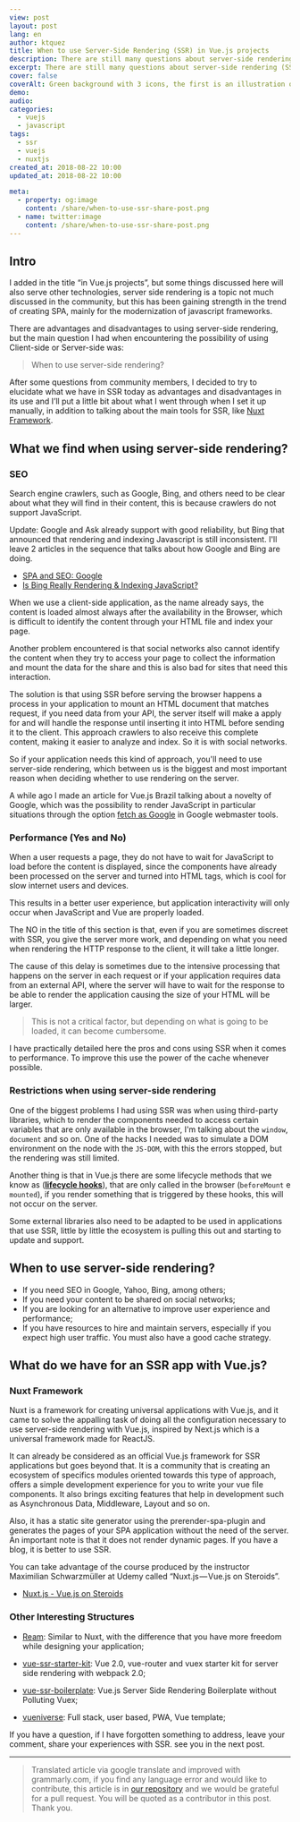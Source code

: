 ```yaml
---
view: post
layout: post
lang: en
author: ktquez
title: When to use Server-Side Rendering (SSR) in Vue.js projects
description: There are still many questions about server-side rendering (SSR) and when to use it, there are a few points that we’ll cover right now in this article.
excerpt: There are still many questions about server-side rendering (SSR) and when to use it, there are a few points that we’ll cover right now in this article.
cover: false
coverAlt: Green background with 3 icons, the first is an illustration of a server, the second is an illustration of a cloud with a file representing the internet and the last is a browser window type illustration with rendered elements.
demo: 
audio: 
categories:
  - vuejs
  - javascript
tags: 
  - ssr
  - vuejs
  - nuxtjs
created_at: 2018-08-22 10:00
updated_at: 2018-08-22 10:00

meta:
  - property: og:image
    content: /share/when-to-use-ssr-share-post.png
  - name: twitter:image
    content: /share/when-to-use-ssr-share-post.png
---
```


## Intro

I added in the title “in Vue.js projects”, but some things discussed here will also serve other technologies, server side rendering is a topic not much discussed in the community, but this has been gaining strength in the trend of creating SPA, mainly for the modernization of javascript frameworks.

There are advantages and disadvantages to using server-side rendering, but the main question I had when encountering the possibility of using Client-side or Server-side was:

> When to use server-side rendering?

After some questions from community members, I decided to try to elucidate what we have in SSR today as advantages and disadvantages in its use and I’ll put a little bit about what I went through when I set it up manually, in addition to talking about the main tools for SSR, like [Nuxt Framework](https://nuxtjs.org/).

## What we find when using server-side rendering?

### SEO

Search engine crawlers, such as Google, Bing, and others need to be clear about what they will find in their content, this is because crawlers do not support JavaScript.

Update: Google and Ask already support with good reliability, but Bing that announced that rendering and indexing Javascript is still inconsistent. I'll leave 2 articles in the sequence that talks about how Google and Bing are doing.

- [SPA and SEO: Google](https://medium.com/@l.mugnaini/spa-and-seo-is-googlebot-able-to-render-a-single-page-application-1f74e706ab11)
- [Is Bing Really Rendering & Indexing JavaScript?](https://www.screamingfrog.co.uk/bing-javascript/)

When we use a client-side application, as the name already says, the content is loaded almost always after the availability in the Browser, which is difficult to identify the content through your HTML file and index your page.

Another problem encountered is that social networks also cannot identify the content when they try to access your page to collect the information and mount the data for the share and this is also bad for sites that need this interaction.

The solution is that using SSR before serving the browser happens a process in your application to mount an HTML document that matches request, if you need data from your API, the server itself will make a apply for and will handle the response until inserting it into HTML before sending it to the client. This approach crawlers to also receive this complete content, making it easier to analyze and index. So it is with social networks.

So if your application needs this kind of approach, you'll need to use server-side rendering, which between us is the biggest and most important reason when deciding whether to use rendering on the server.

A while ago I made an article for Vue.js Brazil talking about a novelty of Google, which was the possibility to render JavaScript in particular situations through the option [fetch as Google](https://support.google.com/webmasters/answer/6066468?hl=en) in Google webmaster tools.

### Performance (Yes and No)

<lazy-load tag="img" :data="{ src: 'https://cdn-images-1.medium.com/max/800/0*UrnK8nheUSFEyvmn.gif' }" />

When a user requests a page, they do not have to wait for JavaScript to load before the content is displayed, since the components have already been processed on the server and turned into HTML tags, which is cool for slow internet users and devices. 

This results in a better user experience, but application interactivity will only occur when JavaScript and Vue are properly loaded.

The NO in the title of this section is that, even if you are sometimes discreet with SSR, you give the server more work, and depending on what you need when rendering the HTTP response to the client, it will take a little longer.

The cause of this delay is sometimes due to the intensive processing that happens on the server in each request or if your application requires data from an external API, where the server will have to wait for the response to be able to render the application causing the size of your HTML will be larger. 

> This is not a critical factor, but depending on what is going to be loaded, it can become cumbersome.

I have practically detailed here the pros and cons using SSR when it comes to performance. To improve this use the power of the cache whenever possible.

### Restrictions when using server-side rendering

One of the biggest problems I had using SSR was when using third-party libraries, which to render the components needed to access certain variables that are only available in the browser, I'm talking about the `window`, `document` and so on. One of the hacks I needed was to simulate a DOM environment on the node with the `JS-DOM`, with this the errors stopped, but the rendering was still limited.

Another thing is that in Vue.js there are some lifecycle methods that we know as ([**lifecycle hooks**](https://br.vuejs.org/v2/guide/instance.html#Diagrama-do-Ciclo-de-Vida)), that are only called in the browser (`beforeMount` e `mounted`), if you render something that is triggered by these hooks, this will not occur on the server.

Some external libraries also need to be adapted to be used in applications that use SSR, little by little the ecosystem is pulling this out and starting to update and support.

## When to use server-side rendering?

- If you need SEO in Google, Yahoo, Bing, among others;
- If you need your content to be shared on social networks;
- If you are looking for an alternative to improve user experience and performance;
- If you have resources to hire and maintain servers, especially if you expect high user traffic. You must also have a good cache strategy.

## What do we have for an SSR app with Vue.js?

### Nuxt Framework

Nuxt is a framework for creating universal applications with Vue.js, and it came to solve the appalling task of doing all the configuration necessary to use server-side rendering with Vue.js, inspired by Next.js which is a universal framework made for ReactJS.

It can already be considered as an official Vue.js framework for SSR applications but goes beyond that. It is a community that is creating an ecosystem of specifics modules oriented towards this type of approach, offers a simple development experience for you to write your vue file components. It also brings exciting features that help in development such as Asynchronous Data, Middleware, Layout and so on.

Also, it has a static site generator using the prerender-spa-plugin and generates the pages of your SPA application without the need of the server. An important note is that it does not render dynamic pages. If you have a blog, it is better to use SSR.

You can take advantage of the course produced by the instructor Maximilian Schwarzmüller at Udemy called “Nuxt.js — Vue.js on Steroids”.

- [Nuxt.js - Vue.js on Steroids](http://bit.ly/nuxtjs-udemy)

### Other Interesting Structures

- [Ream](https://github.com/ream/ream): Similar to Nuxt, with the difference that you have more freedom while designing your application;

- [vue-ssr-starter-kit](https://github.com/doabit/vue-ssr-starter-kit): Vue 2.0, vue-router and vuex starter kit for server side rendering with webpack 2.0;

- [vue-ssr-boilerplate](https://github.com/fenivana/vue-ssr-boilerplate): Vue.js Server Side Rendering Boilerplate without Polluting Vuex;

- [vueniverse](https://github.com/rlindskog/vueniverse): Full stack, user based, PWA, Vue template;

<lazy-load 
  tag="img" 
  :data="{ src: 'https://cdn-images-1.medium.com/max/800/0*eZAqkumudkGfDtwn.gif' }" />

If you have a question, if I have forgotten something to address, leave your comment, share your experiences with SSR. see you in the next post.

---

> Translated article via google translate and improved with grammarly.com, if you find any language error and would like to contribute, this article is in [our repository](https://github.com/ktquezplay/webapp) and we would be grateful for a pull request. You will be quoted as a contributor in this post. Thank you.